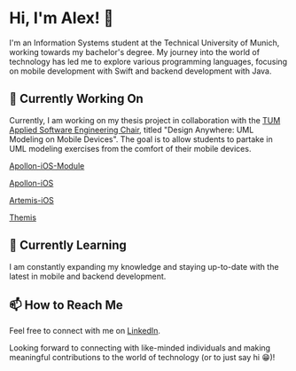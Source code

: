 # Hi, I'm Alex! 👋

I'm an Information Systems student at the Technical University of Munich, working towards my bachelor's degree. My journey into the world of technology has led me to explore various programming languages, focusing on mobile development with Swift and backend development with Java.

## 🔭 Currently Working On 

Currently, I am working on my thesis project in collaboration with the [TUM Applied Software Engineering Chair](https://ase.cit.tum.de/), titled "Design Anywhere: UML Modeling on Mobile Devices". The goal is to allow students to partake in UML modeling exercises from the comfort of their mobile devices.

[Apollon-iOS-Module](https://github.com/ls1intum/apollon-ios-module) 

[Apollon-iOS](https://github.com/ls1intum/apollon-ios)

[Artemis-iOS](https://github.com/ls1intum/artemis-ios)

[Themis](https://github.com/ls1intum/Themis)

## 🌱 Currently Learning 

I am constantly expanding my knowledge and staying up-to-date with the latest in mobile and backend development.

## 📫 How to Reach Me

Feel free to connect with me on [LinkedIn](https://www.linkedin.com/in/alexandergörtzen/).

Looking forward to connecting with like-minded individuals and making meaningful contributions to the world of technology (or to just say hi 😁)!
